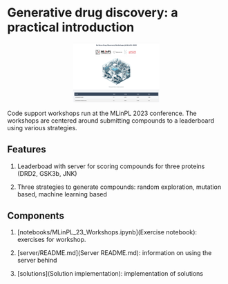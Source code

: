 # Generative drug discovery: a practical introduction

<p align="center">
<img src="assets/leaderboard.png" alt="isolated" width="200"/>
</p>

Code support workshops run at the MLinPL 2023 conference. The workshops are centered around submitting
compounds to a leaderboard using various strategies.

## Features

1. Leaderboad with server for scoring compounds for three proteins (DRD2, GSK3b, JNK)

2. Three strategies to generate compounds: random exploration, mutation based, machine learning based

## Components

1. [notebooks/MLinPL_23_Workshops.ipynb](Exercise notebook): exercises for workshop.

2. [server/README.md](Server README.md): information on using the server behind

3. [solutions](Solution implementation): implementation of solutions